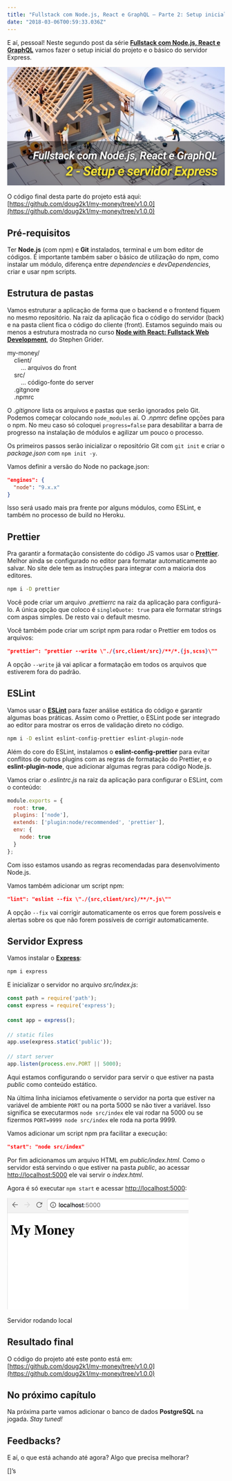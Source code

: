```yaml
---
title: "Fullstack com Node.js, React e GraphQL — Parte 2: Setup inicial e servidor Node.js com Express"
date: "2018-03-06T00:59:33.036Z"
---
```

E aí, pessoal! Neste segundo post da série [**Fullstack com Node.js, React e GraphQL**](./fullstack-node-react-graphql-introducao-2c2f18c757c4) vamos fazer o setup inicial do projeto e o básico do servidor Express.

![](./1_Kcvo-cPi0qsxOtKTZkWAuw.png)

O código final desta parte do projeto está aqui: [https://github.com/doug2k1/my-money/tree/v1.0.0](https://github.com/doug2k1/my-money/tree/v1.0.0)

## Pré-requisitos

Ter **Node.js** (com npm) e **Git** instalados, terminal e um bom editor de códigos. É importante também saber o básico de utilização do npm, como instalar um módulo, diferença entre _dependencies_ e _devDependencies_, criar e usar npm scripts.

## Estrutura de pastas

Vamos estruturar a aplicação de forma que o backend e o frontend fiquem no mesmo repositório. Na raiz da aplicação fica o código do servidor (back) e na pasta client fica o código do cliente (front). Estamos seguindo mais ou menos a estrutura mostrada no curso [**Node with React: Fullstack Web Development**](http://bit.ly/udemy-fullstack), do Stephen Grider.

my-money/  
&nbsp;&nbsp;&nbsp;&nbsp;client/  
&nbsp;&nbsp;&nbsp;&nbsp;&nbsp;&nbsp;&nbsp;&nbsp;... arquivos do front  
&nbsp;&nbsp;&nbsp;&nbsp;src/    
&nbsp;&nbsp;&nbsp;&nbsp;&nbsp;&nbsp;&nbsp;&nbsp;... código-fonte do server  
&nbsp;&nbsp;&nbsp;&nbsp;.gitgnore    
&nbsp;&nbsp;&nbsp;&nbsp;.npmrc  

O _.gitignore_ lista os arquivos e pastas que serão ignorados pelo Git. Podemos começar colocando `node_modules` aí. O _.npmrc_ define opções para o npm. No meu caso só coloquei `progress=false` para desabilitar a barra de progresso na instalação de módulos e agilizar um pouco o processo.

Os primeiros passos serão inicializar o repositório Git com `git init` e criar o _package.json_ com `npm init -y`.

Vamos definir a versão do Node no package.json:

```json
"engines": {  
  "node": "9.x.x"  
}
```

Isso será usado mais pra frente por alguns módulos, como ESLint, e também no processo de build no Heroku.

## Prettier

Pra garantir a formatação consistente do código JS vamos usar o [**Prettier**](https://prettier.io/). Melhor ainda se configurado no editor para formatar automaticamente ao salvar. No site dele tem as instruções para integrar com a maioria dos editores.

```bash
npm i -D prettier
```

Você pode criar um arquivo _.prettierrc_ na raiz da aplicação para configurá-lo. A única opção que coloco é `singleQuote: true` para ele formatar strings com aspas simples. De resto vai o default mesmo.

Você também pode criar um script npm para rodar o Prettier em todos os arquivos:

```json
"prettier": "prettier --write \"./{src,client/src}/**/*.{js,scss}\""
```

A opção `--write` já vai aplicar a formatação em todos os arquivos que estiverem fora do padrão.

## ESLint

Vamos usar o [**ESLint**](https://eslint.org/) para fazer análise estática do código e garantir algumas boas práticas. Assim como o Prettier, o ESLint pode ser integrado ao editor para mostrar os erros de validação direto no código.

```bash
npm i -D eslint eslint-config-prettier eslint-plugin-node
```

Além do core do ESLint, instalamos o **eslint-config-prettier** para evitar conflitos de outros plugins com as regras de formatação do Prettier, e o **eslint-plugin-node**, que adicionar algumas regras para código Node.js.

Vamos criar o _.eslintrc.js_ na raiz da aplicação para configurar o ESLint, com o conteúdo:

```js
module.exports = {  
  root: true,  
  plugins: ['node'],  
  extends: ['plugin:node/recommended', 'prettier'],  
  env: {  
    node: true  
  }  
};
```

Com isso estamos usando as regras recomendadas para desenvolvimento Node.js.

Vamos também adicionar um script npm:

```json
"lint": "eslint --fix \"./{src,client/src}/**/*.js\""
```

A opção `--fix` vai corrigir automaticamente os erros que forem possíveis e alertas sobre os que não forem possíveis de corrigir automaticamente.

## Servidor Express

Vamos instalar o [**Express**](https://expressjs.com/):

```bash
npm i express 
```

E inicializar o servidor no arquivo _src/index.js_:

```js
const path = require('path');  
const express = require('express');

const app = express();

// static files  
app.use(express.static('public'));

// start server  
app.listen(process.env.PORT || 5000);
```

Aqui estamos configurando o servidor para servir o que estiver na pasta _public_ como conteúdo estático.

Na última linha iniciamos efetivamente o servidor na porta que estiver na variável de ambiente `PORT` ou na porta 5000 se não tiver a variável. Isso significa se executarmos `node src/index` ele vai rodar na 5000 ou se fizermos `PORT=9999 node src/index` ele roda na porta 9999.

Vamos adicionar um script npm pra facilitar a execução:

```json
"start": "node src/index"
```

Por fim adicionamos um arquivo HTML em _public/index.html_. Como o servidor está servindo o que estiver na pasta _public_, ao acessar [http://localhost:5000](http://localhost:5000) ele vai servir o _index.html_.

Agora é só executar `npm start` e acessar [http://localhost:5000](http://localhost:5000):

![](./1_X7CLaIt207qGwQ4NcyPYbQ.png)

Servidor rodando local

## Resultado final

O código do projeto até este ponto está em: [https://github.com/doug2k1/my-money/tree/v1.0.0](https://github.com/doug2k1/my-money/tree/v1.0.0)

## No próximo capítulo

Na próxima parte vamos adicionar o banco de dados **PostgreSQL** na jogada. _Stay tuned!_

## Feedbacks?

E aí, o que está achando até agora? Algo que precisa melhorar?

\[\]’s